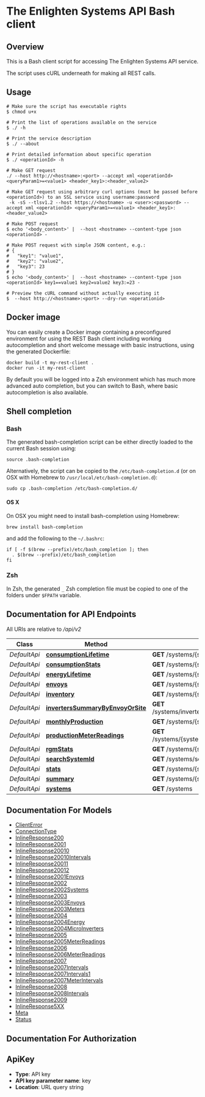# The Enlighten Systems API Bash client

## Overview

This is a Bash client script for accessing The Enlighten Systems API service.

The script uses cURL underneath for making all REST calls.

## Usage

```shell
# Make sure the script has executable rights
$ chmod u+x 

# Print the list of operations available on the service
$ ./ -h

# Print the service description
$ ./ --about

# Print detailed information about specific operation
$ ./ <operationId> -h

# Make GET request
./ --host http://<hostname>:<port> --accept xml <operationId> <queryParam1>=<value1> <header_key1>:<header_value2>

# Make GET request using arbitrary curl options (must be passed before <operationId>) to an SSL service using username:password
 -k -sS --tlsv1.2 --host https://<hostname> -u <user>:<password> --accept xml <operationId> <queryParam1>=<value1> <header_key1>:<header_value2>

# Make POST request
$ echo '<body_content>' |  --host <hostname> --content-type json <operationId> -

# Make POST request with simple JSON content, e.g.:
# {
#   "key1": "value1",
#   "key2": "value2",
#   "key3": 23
# }
$ echo '<body_content>' |  --host <hostname> --content-type json <operationId> key1==value1 key2=value2 key3:=23 -

# Preview the cURL command without actually executing it
$  --host http://<hostname>:<port> --dry-run <operationid>

```

## Docker image

You can easily create a Docker image containing a preconfigured environment
for using the REST Bash client including working autocompletion and short
welcome message with basic instructions, using the generated Dockerfile:

```shell
docker build -t my-rest-client .
docker run -it my-rest-client
```

By default you will be logged into a Zsh environment which has much more
advanced auto completion, but you can switch to Bash, where basic autocompletion
is also available.

## Shell completion

### Bash

The generated bash-completion script can be either directly loaded to the current Bash session using:

```shell
source .bash-completion
```

Alternatively, the script can be copied to the `/etc/bash-completion.d` (or on OSX with Homebrew to `/usr/local/etc/bash-completion.d`):

```shell
sudo cp .bash-completion /etc/bash-completion.d/
```

#### OS X

On OSX you might need to install bash-completion using Homebrew:

```shell
brew install bash-completion
```

and add the following to the `~/.bashrc`:

```shell
if [ -f $(brew --prefix)/etc/bash_completion ]; then
  . $(brew --prefix)/etc/bash_completion
fi
```

### Zsh

In Zsh, the generated `_` Zsh completion file must be copied to one of the folders under `$FPATH` variable.

## Documentation for API Endpoints

All URIs are relative to */api/v2*

Class | Method | HTTP request | Description
------------ | ------------- | ------------- | -------------
*DefaultApi* | [**consumptionLifetime**](docs/DefaultApi.md#consumptionlifetime) | **GET** /systems/{system_id}/consumption_lifetime | 
*DefaultApi* | [**consumptionStats**](docs/DefaultApi.md#consumptionstats) | **GET** /systems/{system_id}/consumption_stats | 
*DefaultApi* | [**energyLifetime**](docs/DefaultApi.md#energylifetime) | **GET** /systems/{system_id}/energy_lifetime | 
*DefaultApi* | [**envoys**](docs/DefaultApi.md#envoys) | **GET** /systems/{system_id}/envoys | 
*DefaultApi* | [**inventory**](docs/DefaultApi.md#inventory) | **GET** /systems/{system_id}/inventory | 
*DefaultApi* | [**invertersSummaryByEnvoyOrSite**](docs/DefaultApi.md#inverterssummarybyenvoyorsite) | **GET** /systems/inverters_summary_by_envoy_or_site | 
*DefaultApi* | [**monthlyProduction**](docs/DefaultApi.md#monthlyproduction) | **GET** /systems/{system_id}/monthly_production | 
*DefaultApi* | [**productionMeterReadings**](docs/DefaultApi.md#productionmeterreadings) | **GET** /systems/{system_id}/production_meter_readings | 
*DefaultApi* | [**rgmStats**](docs/DefaultApi.md#rgmstats) | **GET** /systems/{system_id}/rgm_stats | 
*DefaultApi* | [**searchSystemId**](docs/DefaultApi.md#searchsystemid) | **GET** /systems/search_system_id | 
*DefaultApi* | [**stats**](docs/DefaultApi.md#stats) | **GET** /systems/{system_id}/stats | 
*DefaultApi* | [**summary**](docs/DefaultApi.md#summary) | **GET** /systems/{system_id}/summary | 
*DefaultApi* | [**systems**](docs/DefaultApi.md#systems) | **GET** /systems | 


## Documentation For Models

 - [ClientError](docs/ClientError.md)
 - [ConnectionType](docs/ConnectionType.md)
 - [InlineResponse200](docs/InlineResponse200.md)
 - [InlineResponse2001](docs/InlineResponse2001.md)
 - [InlineResponse20010](docs/InlineResponse20010.md)
 - [InlineResponse20010Intervals](docs/InlineResponse20010Intervals.md)
 - [InlineResponse20011](docs/InlineResponse20011.md)
 - [InlineResponse20012](docs/InlineResponse20012.md)
 - [InlineResponse2001Envoys](docs/InlineResponse2001Envoys.md)
 - [InlineResponse2002](docs/InlineResponse2002.md)
 - [InlineResponse2002Systems](docs/InlineResponse2002Systems.md)
 - [InlineResponse2003](docs/InlineResponse2003.md)
 - [InlineResponse2003Envoys](docs/InlineResponse2003Envoys.md)
 - [InlineResponse2003Meters](docs/InlineResponse2003Meters.md)
 - [InlineResponse2004](docs/InlineResponse2004.md)
 - [InlineResponse2004Energy](docs/InlineResponse2004Energy.md)
 - [InlineResponse2004MicroInverters](docs/InlineResponse2004MicroInverters.md)
 - [InlineResponse2005](docs/InlineResponse2005.md)
 - [InlineResponse2005MeterReadings](docs/InlineResponse2005MeterReadings.md)
 - [InlineResponse2006](docs/InlineResponse2006.md)
 - [InlineResponse2006MeterReadings](docs/InlineResponse2006MeterReadings.md)
 - [InlineResponse2007](docs/InlineResponse2007.md)
 - [InlineResponse2007Intervals](docs/InlineResponse2007Intervals.md)
 - [InlineResponse2007Intervals1](docs/InlineResponse2007Intervals1.md)
 - [InlineResponse2007MeterIntervals](docs/InlineResponse2007MeterIntervals.md)
 - [InlineResponse2008](docs/InlineResponse2008.md)
 - [InlineResponse2008Intervals](docs/InlineResponse2008Intervals.md)
 - [InlineResponse2009](docs/InlineResponse2009.md)
 - [InlineResponse5XX](docs/InlineResponse5XX.md)
 - [Meta](docs/Meta.md)
 - [Status](docs/Status.md)


## Documentation For Authorization


## ApiKey


- **Type**: API key
- **API key parameter name**: key
- **Location**: URL query string

